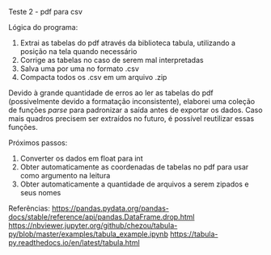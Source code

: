 Teste 2 - pdf para csv

Lógica do programa:
1. Extrai as tabelas do pdf através da biblioteca tabula, utilizando a posição na tela quando necessário
2. Corrige as tabelas no caso de serem mal interpretadas
3. Salva uma por uma no formato .csv
4. Compacta todos os .csv em um arquivo .zip

Devido à grande quantidade de erros ao ler as tabelas do pdf (possivelmente devido a formatação inconsistente), elaborei uma coleção de funções _parse_ para padronizar a saída antes de exportar os dados. Caso mais quadros precisem ser extraídos no futuro, é possível reutilizar essas funções.

Próximos passos:
1. Converter os dados em float para int
2. Obter automaticamente as coordenadas de tabelas no pdf para usar como argumento na leitura
3. Obter automaticamente a quantidade de arquivos a serem zipados e seus nomes

Referências:
https://pandas.pydata.org/pandas-docs/stable/reference/api/pandas.DataFrame.drop.html
https://nbviewer.jupyter.org/github/chezou/tabula-py/blob/master/examples/tabula_example.ipynb
https://tabula-py.readthedocs.io/en/latest/tabula.html
